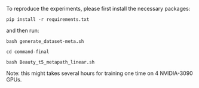 To reproduce the experiments, please first install the necessary packages:

```
pip install -r requirements.txt
```

and then run:

```
bash generate_dataset-meta.sh

cd command-final

bash Beauty_t5_metapath_linear.sh
```

Note: this might takes several hours for training one time on 4 NVIDIA-3090 GPUs.